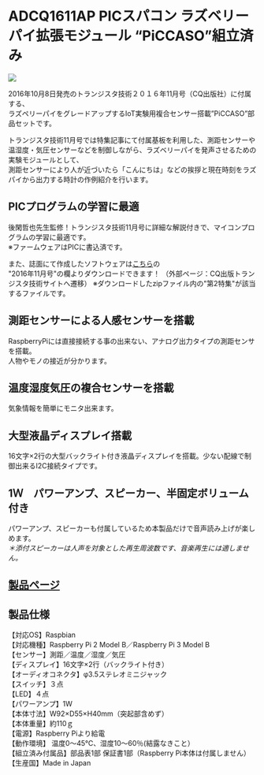 # ADCQ1611AP PICスパコン ラズベリーパイ拡張モジュール “PiCCASO”組立済み

![](https://bit-trade-one.co.jp/wp/wp-content/uploads/2016/09/a12067cecab49e3250e5fd63ae788aab.png)

2016年10月8日発売のトランジスタ技術２０１６年11月号（CQ出版社）に付属する、  
ラズペリーパイをグレードアップするIoT実験用複合センサー搭載”PiCCASO”部品セットです。  

トランジスタ技術11月号では特集記事にて付属基板を利用した、測距センサーや  
温湿度・気圧センサーなどを制御しながら、ラズベリーパイを発声させるための実験モジュールとして、  
測距センサーにより人が近づいたら「こんにちは」などの挨拶と現在時刻をラズパイから出力する時計の作例紹介を行います。  

## PICプログラムの学習に最適

後閑哲也先生監修！トランジスタ技術11月号に詳細な解説付きで、マイコンプログラムの学習に最適です。  
※ファームウェアはPICに書込済です。  
  
また、誌面にて作成したソフトウェアは[こちら](https://toragi.cqpub.co.jp/tabid/795/Default.html)の  
"2016年11月号"の欄よりダウンロードできます！ （外部ページ：CQ出版トランジスタ技術サイトへ遷移） 
※ダウンロードしたzipファイル内の"第2特集"が該当するファイルです。  

## 測距センサーによる人感センサーを搭載

RaspberryPiには直接接続する事の出来ない、アナログ出力タイプの測距センサを搭載。  
人物やモノの接近が分かります。  

## 温度湿度気圧の複合センサーを搭載

気象情報を簡単にモニタ出来ます。  

## 大型液晶ディスプレイ搭載

16文字×2行の大型バックライト付き液晶ディスプレイを搭載。少ない配線で制御出来るI2C接続タイプです。  

## 1Ｗ　パワーアンプ、スピーカー、半固定ボリューム付き

パワーアンプ、スピーカーも付属しているため本製品だけで音声読み上げが楽しめます。  
*＊添付スピーカーは人声を対象とした再生周波数です、音楽再生には適しません。*

## [製品ページ](https://bit-trade-one.co.jp/product/assemblydisk/adcq1611ak/)

## 製品仕様

【対応OS】Raspbian  
【対応機種】Raspberry Pi 2 Model B／Raspberry Pi 3 Model B  
【センサー】測距／温度／湿度／気圧  
【ディスプレイ】16文字×2行（バックライト付き）  
【オーディオコネクタ】φ3.5ステレオミニジャック  
【スイッチ】３点  
【LED】４点  
【パワーアンプ】1W  
【本体寸法】W92×D55×H40mm（突起部含めず）  
【本体重量】約110ｇ  
【電源】Raspberry Piより給電  
【動作環境】 温度0～45℃、湿度10～60％(結露なきこと）  
【組立済み付属品】部品表1部 保証書1部（Raspberry Pi本体は付属しません）  
【生産国】Made in Japan  
